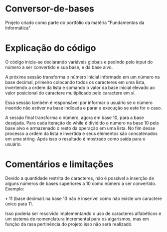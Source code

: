 # Conversor-de-bases
Projeto criado como parte do portfólio da matéria "Fundamentos da Informática"

# Explicação do código

O código inicia-se declarando variáveis globais e pedindo pelo input do número a ser convertido e sua base, e da base alvo.

A próxima sessão transforma o número inicial informado em um número na base decimal, primeiro colocando todos os caracteres em uma lista, invertendo a ordem da lista e somando o valor da base inicial elevado ao valor posicional do caractere multiplicado pelo caractere em sí.

Essa sessão também é responsável por informar o usuário se o número inserido não estiver na base indicada e parar a execução se este for o caso.

A sessão final transforma o número, agora em base 10, para a base desejada. Para cada iteração do while é dividido o número na base 10 pela base alvo e armazenado o resto da operação em uma lista. No fim desse processo a ordem da lista é invertida e seus elementos são concatenados em uma string. Após isso o resultado é mostrado como saída para o usuário.

# Comentários e limitações

Devido a quantidade restrita de caracteres, não é possível a inserção de alguns números de bases superiores a 10 como número a ser convertido. Exemplo:

•	11 (base decimal) na base 13 não é inserível como não existe um caractere único para 11.

Isso poderia ser resolvido implementando o uso de caracteres alfabéticos e um sistema de nomenclatura incremental para os algarismos, mas em função da rasa pertinência do projeto isso não será realizado.
